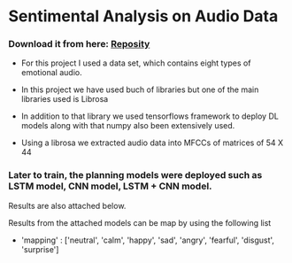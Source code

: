 # Sentimental Analysis on Audio Data

### Download it from here: [Reposity](https://github.com/kushal1999seemakurthi/Deep_Learning/tree/main/projects/Sentimental_Analysis_of_Audio)

* For this project I used a data set, which contains eight types of emotional audio.
* In this project we have used buch of libraries but one of the main libraries used is Librosa
* In addition to that library we used tensorflows framework to deploy DL models along with that numpy also been extensively used.

* Using a librosa we extracted audio data into MFCCs of matrices of 54 X 44
### Later to train, the planning models were deployed such as LSTM model, CNN model, LSTM + CNN model.
Results are also attached below.

Results from the attached models can be map by using the following list
* 'mapping' : ['neutral', 'calm', 'happy', 'sad', 'angry', 'fearful', 'disgust', 'surprise']
